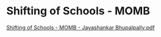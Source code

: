 # Shifting of Schools - MOMB

  

[Shifting of Schools - MOMB - Jayashankar Bhupalpally.pdf](../files/4f561908-7ad4-4b14-9983-d15f71e8022d.pdf)